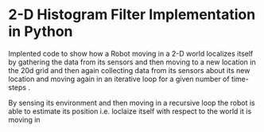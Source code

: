 # 2-D Histogram Filter Implementation in Python 

Implented code to show how a Robot moving in a 2-D world localizes itself by gathering the data from its sensors and then moving to a new location in the 20d grid and then again collecting data from its sensors about its new location and moving again in an iterative loop for a given number of time-steps . 

By sensing its environment and then moving in a recursive loop the robot is able to estimate its position i.e. loclaize itself with respect to the world it is moving in 
